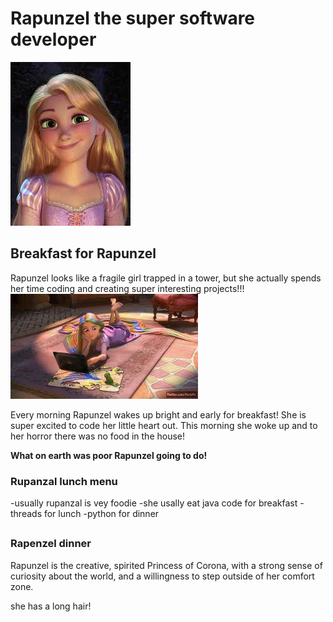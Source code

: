 # Rapunzel the super software developer  
![](images/rapunzel.jpg)


## Breakfast for Rapunzel

Rapunzel looks like a fragile girl trapped in a tower, but she actually spends her time coding and creating super interesting projects!!!
![](images/rap_laptop.jpeg)

Every morning Rapunzel wakes up bright and early for breakfast!  She is super excited to code her little heart out.
 This morning she woke up and to her horror there was no food in the house!

 **What on earth was poor Rapunzel going to do!**

### Rupanzal lunch menu
-usually rupanzal is vey foodie
-she usally eat java code for breakfast
-threads for lunch
-python for dinner
## 
### Rapenzel dinner
 
Rapunzel is the creative, spirited Princess of Corona, with a strong sense of curiosity about the world, and a willingness to step outside of her comfort zone.

she has a long hair!


